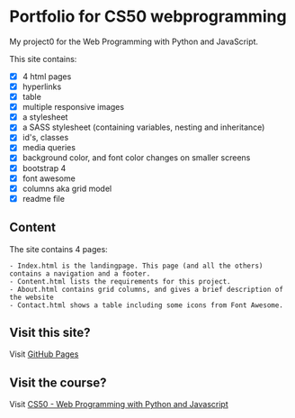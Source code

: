 # Portfolio for CS50 webprogramming

My project0 for the Web Programming with Python and JavaScript.

This site contains:
- [x] 4 html pages
- [x] hyperlinks
- [x] table
- [x] multiple responsive images
- [x] a stylesheet
- [x] a SASS stylesheet (containing variables, nesting and inheritance)
- [x] id's, classes
- [x] media queries
- [x] background color, and font color changes on smaller screens
- [x] bootstrap 4
- [x] font awesome
- [x] columns aka grid model
- [x] readme file

## Content
The site contains 4 pages:
```
- Index.html is the landingpage. This page (and all the others) contains a navigation and a footer.
- Content.html lists the requirements for this project.
- About.html contains grid columns, and gives a brief description of the website
- Contact.html shows a table including some icons from Font Awesome.
```

## Visit this site?
Visit [GitHub Pages](https://pdkorf.github.io/Project0/)

## Visit the course?
Visit [CS50 - Web Programming with Python and Javascript](https://www.edx.org/course/cs50s-web-programming-with-python-and-javascript)
